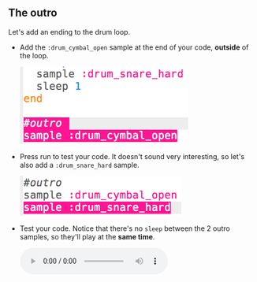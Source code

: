 ## The outro

Let's add an ending to the drum loop.

+ Add the `:drum_cymbal_open` sample at the end of your code, **outside** of the loop.
    
    ![screenshot](images/drum-outro-1.png)

+ Press run to test your code. It doesn't sound very interesting, so let's also add a `:drum_snare_hard` sample.
    
    ![captura de tela](images/drum-outro-2.png)

+ Test your code. Notice that there's no `sleep` between the 2 outro samples, so they'll play at the **same time**.
    
    <div id="audio-preview" class="pdf-hidden">
      <audio controls preload> <source src="resources/drums-outro.mp3" type="audio/mpeg"> Your browser does not support the <code>audio</code> element. </audio>
    </div>